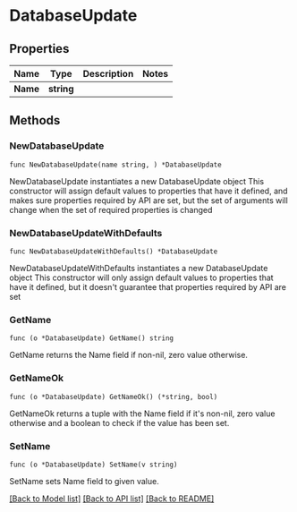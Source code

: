 # DatabaseUpdate

## Properties

Name | Type | Description | Notes
------------ | ------------- | ------------- | -------------
**Name** | **string** |  | 

## Methods

### NewDatabaseUpdate

`func NewDatabaseUpdate(name string, ) *DatabaseUpdate`

NewDatabaseUpdate instantiates a new DatabaseUpdate object
This constructor will assign default values to properties that have it defined,
and makes sure properties required by API are set, but the set of arguments
will change when the set of required properties is changed

### NewDatabaseUpdateWithDefaults

`func NewDatabaseUpdateWithDefaults() *DatabaseUpdate`

NewDatabaseUpdateWithDefaults instantiates a new DatabaseUpdate object
This constructor will only assign default values to properties that have it defined,
but it doesn't guarantee that properties required by API are set

### GetName

`func (o *DatabaseUpdate) GetName() string`

GetName returns the Name field if non-nil, zero value otherwise.

### GetNameOk

`func (o *DatabaseUpdate) GetNameOk() (*string, bool)`

GetNameOk returns a tuple with the Name field if it's non-nil, zero value otherwise
and a boolean to check if the value has been set.

### SetName

`func (o *DatabaseUpdate) SetName(v string)`

SetName sets Name field to given value.



[[Back to Model list]](../README.md#documentation-for-models) [[Back to API list]](../README.md#documentation-for-api-endpoints) [[Back to README]](../README.md)


